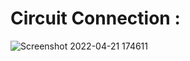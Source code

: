 # Circuit Connection :
![Screenshot 2022-04-21 174611](https://user-images.githubusercontent.com/101051555/164739164-c6346fc7-fa57-4bea-8892-c73c876a6b3d.jpg)
